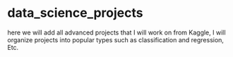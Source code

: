 # data_science_projects
here we will add all advanced projects that I will work on from Kaggle, I will organize projects into popular types such as classification and regression, Etc.
